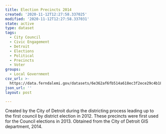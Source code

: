 ```yaml
---
title: Election Precincts 2014
created: '2020-11-12T12:27:58.337025'
modified: '2020-11-12T12:27:58.337031'
state: active
type: dataset
tags:
  - City Council
  - Civic Engagement
  - Detroit
  - Elections
  - Political
  - Precincts
  - Voter
groups:
  - Local Government
csv_url: >-
  https://data.ferndalemi.gov/datasets/6e362af6fb514a618ec3f2ece29c4b18_0.csv?outSR=%7B%22latestWkid%22%3A4269%2C%22wkid%22%3A4269%7D
json_url: ''
layout: post

---
```

Created by the City of Detroit during the districting process leading up to the first council by district election in 2012. These precincts were first used for the Council elections in 2013. Obtained from the City of Detroit GIS department, 2014.
